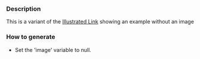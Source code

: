 ### Description
This is a variant of the [Illustrated Link](/?p=molecules-illustrated-link) showing an example without an image

### How to generate
* Set the 'image' variable to null.
